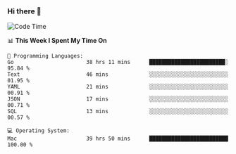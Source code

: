 ### Hi there 👋

<!--
**CrazyCollin/crazycollin** is a ✨ _special_ ✨ repository because its `README.md` (this file) appears on your GitHub profile.

Here are some ideas to get you started:

- 🔭 I’m currently working on ...
- 🌱 I’m currently learning ...
- 👯 I’m looking to collaborate on ...
- 🤔 I’m looking for help with ...
- 💬 Ask me about ...
- 📫 How to reach me: ...
- 😄 Pronouns: ...
- ⚡ Fun fact: ...
-->

<!--START_SECTION:waka-->
![Code Time](http://img.shields.io/badge/Code%20Time-3%2C141%20hrs%2041%20mins-blue)

📊 **This Week I Spent My Time On** 

```text
💬 Programming Languages: 
Go                       38 hrs 11 mins      ████████████████████████░   95.84 % 
Text                     46 mins             ░░░░░░░░░░░░░░░░░░░░░░░░░   01.95 % 
YAML                     21 mins             ░░░░░░░░░░░░░░░░░░░░░░░░░   00.91 % 
JSON                     17 mins             ░░░░░░░░░░░░░░░░░░░░░░░░░   00.71 % 
SQL                      13 mins             ░░░░░░░░░░░░░░░░░░░░░░░░░   00.57 % 

💻 Operating System: 
Mac                      39 hrs 50 mins      █████████████████████████   100.00 % 
```


<!--END_SECTION:waka-->
